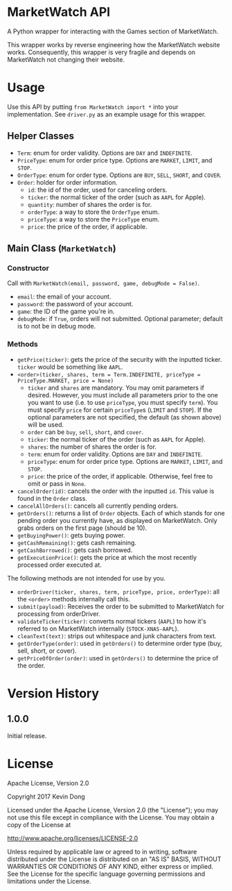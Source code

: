 # MarketWatch API
A Python wrapper for interacting with the Games section of MarketWatch.

This wrapper works by reverse engineering how the MarketWatch website works. Consequently, this wrapper is very fragile and depends on MarketWatch not changing their website.

# Usage
Use this API by putting `from MarketWatch import *` into your implementation. See `driver.py` as an example usage for this wrapper.

## Helper Classes
* `Term`: enum for order validity. Options are `DAY` and `INDEFINITE`.
* `PriceType`: enum for order price type. Options are `MARKET`, `LIMIT`, and `STOP`.
* `OrderType`: enum for order type. Options are `BUY`, `SELL`, `SHORT`, and `COVER`.
* `Order`: holder for order information. 
  * `id`: the id of the order, used for canceling orders.
  * `ticker`: the normal ticker of the order (such as `AAPL` for Apple).
  * `quantity`: number of shares the order is for.
  * `orderType`: a way to store the `OrderType` enum.
  * `priceType`: a way to store the `PriceType` enum.
  * `price`: the price of the order, if applicable.

## Main Class (`MarketWatch`)
### Constructor
Call with `MarketWatch(email, password, game, debugMode = False)`. 

* `email`: the email of your account.
* `password`: the password of your account.
* `game`: the ID of the game you're in.
* `debugMode`: if `True`, orders will not submitted. Optional parameter; default is to not be in debug mode.

### Methods
* `getPrice(ticker)`: gets the price of the security with the inputted ticker. `ticker` would be something like `AAPL`.
* `<order>(ticker, shares, term = Term.INDEFINITE, priceType = PriceType.MARKET, price = None)`
  * `ticker` and `shares` are mandatory. You may omit parameters if desired. However, you must include all parameters prior to the one you want to use (i.e. to use `priceType`, you must specify `term`). You must specify `price` for certain `priceType`s (`LIMIT` and `STOP`). If the optional parameters are not specified, the default (as shown above) will be used.
  * `order` can be `buy`, `sell`, `short`, and `cover`.
  * `ticker`: the normal ticker of the order (such as `AAPL` for Apple).
  * `shares`: the number of shares the order is for.
  * `term`: enum for order validity. Options are `DAY` and `INDEFINITE`.
  * `priceType`: enum for order price type. Options are `MARKET`, `LIMIT`, and `STOP`.
  * `price`: the price of the order, if applicable. Otherwise, feel free to omit or pass in `None`.
* `cancelOrder(id)`: cancels the order with the inputted `id`. This value is found in the `Order` class.
* `cancelAllOrders()`: cancels all currently pending orders.
* `getOrders()`: returns a list of `Order` objects. Each of which stands for one pending order you currently have, as displayed on MarketWatch. Only grabs orders on the first page (should be 10).
* `getBuyingPower()`: gets buying power.
* `getCashRemaining()`: gets cash remaining.
* `getCashBorrowed()`: gets cash borrowed.
* `getExecutionPrice()`: gets the price at which the most recently processed order executed at.

The following methods are not intended for use by you.

* `orderDriver(ticker, shares, term, priceType, price, orderType)`: all the `<order>` methods internally call this. 
* `submit(payload)`: Receives the order to be submitted to MarketWatch for processing from orderDriver.
* `validateTicker(ticker)`: converts normal tickers (`AAPL`) to how it's referred to on MarketWatch internally (`STOCK-XNAS-AAPL`).
* `cleanText(text)`: strips out whitespace and junk characters from text.
* `getOrderType(order)`: used in `getOrders()` to determine order type (buy, sell, short, or cover).
* `getPriceOfOrder(order)`: used in `getOrders()` to determine the price of the order.

# Version History
## 1.0.0
Initial release.

# License
Apache License, Version 2.0

Copyright 2017 Kevin Dong

Licensed under the Apache License, Version 2.0 (the "License");
you may not use this file except in compliance with the License.
You may obtain a copy of the License at

   http://www.apache.org/licenses/LICENSE-2.0

Unless required by applicable law or agreed to in writing, software
distributed under the License is distributed on an "AS IS" BASIS,
WITHOUT WARRANTIES OR CONDITIONS OF ANY KIND, either express or implied.
See the License for the specific language governing permissions and
limitations under the License.